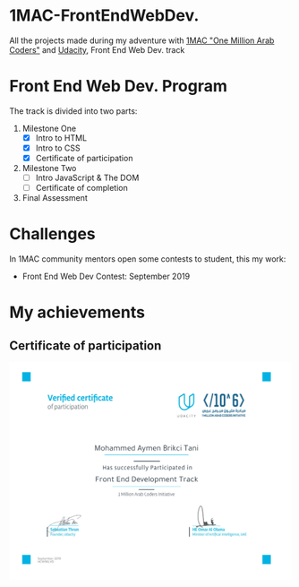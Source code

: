 # 1MAC-FrontEndWebDev.
All the projects made during my adventure with [1MAC "One Million Arab Coders"](https://arabcoders.ae/) and [Udacity](https://www.udacity.com/), Front End Web Dev. track

# Front End Web Dev. Program
The track is divided into two parts:
1. Milestone One
   - [x] Intro to HTML
   - [x] Intro to CSS
   - [x] Certificate of participation
2. Milestone Two
   - [ ] Intro JavaScript & The DOM
   - [ ] Certificate of completion
3. Final Assessment

# Challenges
In 1MAC community mentors open some contests to student, this my work:
- Front End Web Dev Contest: September 2019

# My achievements
## Certificate of participation
![My ertificate of participation](https://raw.githubusercontent.com/AymenBrxII/1MAC-FrontEndWebDev./master/Certifications/Certificate%20of%20participation%20-%201MAC%20Front%20End%20Web%20Dev.jpg)
